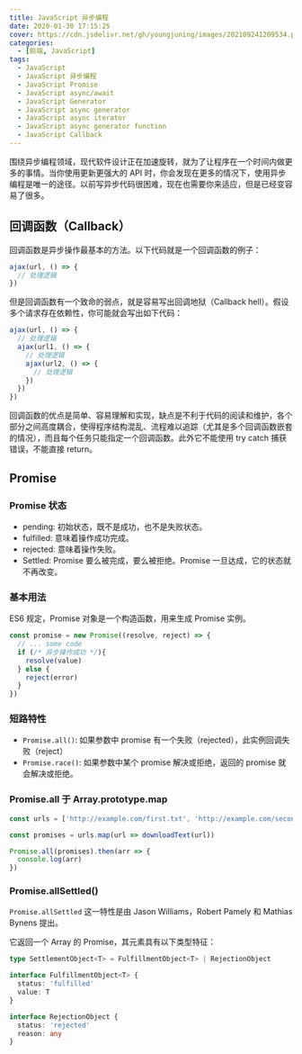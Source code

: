 ```yaml
---
title: JavaScript 异步编程
date: 2020-01-30 17:15:25
cover: https://cdn.jsdelivr.net/gh/youngjuning/images/202109241209534.png
categories:
  - [前端, JavaScript]
tags:
  - JavaScript
  - JavaScript 异步编程
  - JavaScript Promise
  - JavaScript async/await
  - JavaScript Generator
  - JavaScript async generator
  - JavaScript async iterator
  - JavaScript async generator function
  - JavaScript Callback
---
```


围绕异步编程领域，现代软件设计正在加速旋转，就为了让程序在一个时间内做更多的事情。当你使用更新更强大的 API 时，你会发现在更多的情况下，使用异步编程是唯一的途径。以前写异步代码很困难，现在也需要你来适应，但是已经变容易了很多。

## 回调函数（Callback）

回调函数是异步操作最基本的方法。以下代码就是一个回调函数的例子：

```js
ajax(url, () => {
  // 处理逻辑
})
```

但是回调函数有一个致命的弱点，就是容易写出回调地狱（Callback hell）。假设多个请求存在依赖性，你可能就会写出如下代码：

```js
ajax(url, () => {
  // 处理逻辑
  ajax(url1, () => {
    // 处理逻辑
    ajax(url2, () => {
      // 处理逻辑
    })
  })
})
```

回调函数的优点是简单、容易理解和实现，缺点是不利于代码的阅读和维护，各个部分之间高度耦合，使得程序结构混乱、流程难以追踪（尤其是多个回调函数嵌套的情况），而且每个任务只能指定一个回调函数。此外它不能使用 try catch 捕获错误，不能直接 return。

## Promise

### Promise 状态

- pending: 初始状态，既不是成功，也不是失败状态。
- fulfilled: 意味着操作成功完成。
- rejected: 意味着操作失败。
- Settled: Promise 要么被完成，要么被拒绝。Promise 一旦达成，它的状态就不再改变。

### 基本用法

ES6 规定，Promise 对象是一个构造函数，用来生成 Promise 实例。

```js
const promise = new Promise((resolve, reject) => {
  // ... some code
  if (/* 异步操作成功 */){
    resolve(value)
  } else {
    reject(error)
  }
})
```

### 短路特性

- `Promise.all()`: 如果参数中 promise 有一个失败（rejected），此实例回调失败（reject）
- `Promise.race()`: 如果参数中某个 promise 解决或拒绝，返回的 promise 就会解决或拒绝。

### Promise.all 于 Array.prototype.map

```js
const urls = ['http://example.com/first.txt', 'http://example.com/second.txt']

const promises = urls.map(url => downloadText(url))

Promise.all(promises).then(arr => {
  console.log(arr)
})
```

### Promise.allSettled()

`Promise.allSettled` 这一特性是由 Jason Williams，Robert Pamely 和 Mathias Bynens 提出。

它返回一个 Array 的 Promise，其元素具有以下类型特征：

```ts
type SettlementObject<T> = FulfillmentObject<T> | RejectionObject

interface FulfillmentObject<T> {
  status: 'fulfilled'
  value: T
}

interface RejectionObject {
  status: 'rejected'
  reason: any
}
```
